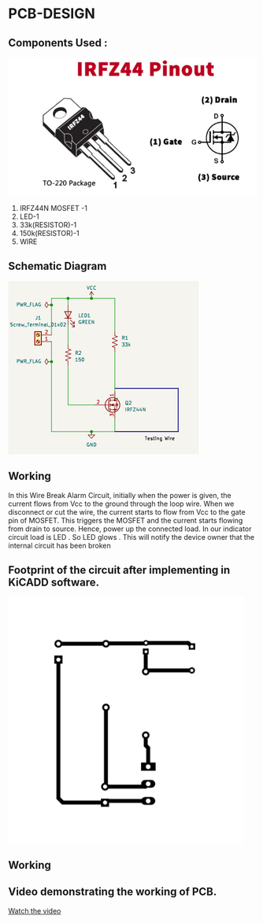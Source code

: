 # PCB-DESIGN
## Components Used :
![alt text](mosfet.png)
1) IRFZ44N MOSFET -1
2) LED-1
3) 33k(RESISTOR)-1
4) 150k(RESISTOR)-1
5) WIRE

##   Schematic Diagram
![alt text](im.png)

## Working
In this Wire Break Alarm Circuit, initially when the power is given, the current flows from Vcc to the ground through the loop wire. When we disconnect or cut the wire, the current starts to flow from Vcc to the gate pin of MOSFET. This triggers the MOSFET and the current starts flowing from drain to source. Hence, power up the connected load. In our indicator circuit load is LED . So LED glows . This will notify the device owner that the internal circuit has been broken

## Footprint  of the circuit after implementing in KiCADD software.
![alt text](footprint.png)

## Working


## Video demonstrating the working of PCB.



[Watch the video](https://drive.google.com/file/d/16Ncxjm3U25_dvyPrGxnD5pfZJSPH5DQe/view?usp=drive_link)




